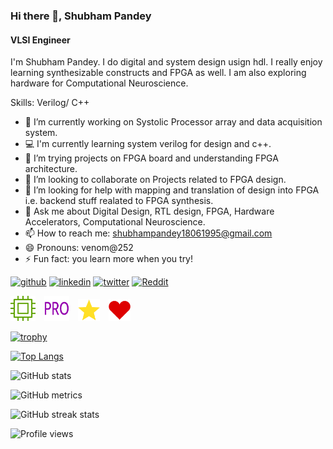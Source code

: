 ### Hi there 👋, Shubham Pandey
#### VLSI Engineer
I'm Shubham Pandey. I do digital and system design usign hdl. I really enjoy learning synthesizable constructs and FPGA as well. I am also exploring hardware for Computational Neuroscience.

Skills: Verilog/ C++ 

- 🔭 I’m currently working on Systolic Processor array and data acquisition system.
- 💻 I'm currently learning system verilog for design and c++.
- 🌱 I’m trying projects on FPGA board and understanding FPGA architecture. 
- 👯 I’m looking to collaborate on Projects related to FPGA design. 
- 🤔 I’m looking for help with mapping and translation of design into FPGA i.e. backend stuff realated to FPGA synthesis.  
- 💬 Ask me about Digital Design, RTL design, FPGA, Hardware Accelerators, Computational Neuroscience. 
- 📫 How to reach me: shubhampandey18061995@gmail.com 
- 😄 Pronouns: venom@252 
- ⚡ Fun fact: you learn more when you try! 


[<img src='https://cdn.jsdelivr.net/npm/simple-icons@3.0.1/icons/github.svg' alt='github' height='40'>](https://github.com/spdy1895)  [<img src='https://cdn.jsdelivr.net/npm/simple-icons@3.0.1/icons/linkedin.svg' alt='linkedin' height='40'>](https://www.linkedin.com/in/shubham-pandey-spdy1895/)  [<img src='https://cdn.jsdelivr.net/npm/simple-icons@3.0.1/icons/twitter.svg' alt='twitter' height='40'>](https://twitter.com/@its_Shubhampdy)  [<img src='https://cdn.jsdelivr.net/npm/simple-icons@3.0.1/icons/reddit.svg' alt='Reddit' height='40'>](https://www.reddit.com/user/shubh_695)  

<a href='https://docs.github.com/en/developers'><img src='https://raw.githubusercontent.com/acervenky/animated-github-badges/master/assets/devbadge.gif' width='40' height='40'></a> <a href='https://github.com/pricing'><img src='https://raw.githubusercontent.com/acervenky/animated-github-badges/master/assets/pro.gif' width='40' height='40'></a> <a href='https://stars.github.com/'><img src='https://raw.githubusercontent.com/acervenky/animated-github-badges/master/assets/starbadge.gif' width='35' height='35'></a> <a href='https://docs.github.com/en/github/supporting-the-open-source-community-with-github-sponsors'><img src='https://raw.githubusercontent.com/acervenky/animated-github-badges/master/assets/sponsorbadge.gif' width='35' height='35'></a> 

[![trophy](https://github-profile-trophy.vercel.app/?username=spdy1895)](https://github.com/ryo-ma/github-profile-trophy)

[![Top Langs](https://github-readme-stats.vercel.app/api/top-langs/?username=spdy1895)](https://github.com/anuraghazra/github-readme-stats)

![GitHub stats](https://github-readme-stats.vercel.app/api?username=spdy1895&show_icons=true)  

![GitHub metrics](https://metrics.lecoq.io/spdy1895)  

![GitHub streak stats](https://github-readme-streak-stats.herokuapp.com/?user=spdy1895)  

![Profile views](https://gpvc.arturio.dev/spdy1895)  
